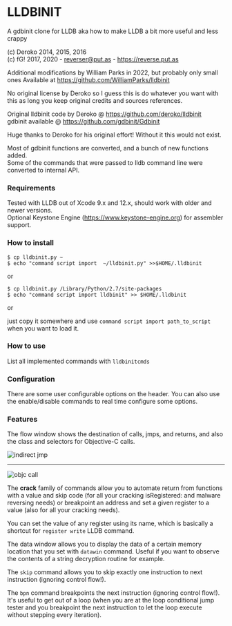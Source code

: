 # LLDBINIT

A gdbinit clone for LLDB aka how to make LLDB a bit more useful and less crappy

(c) Deroko 2014, 2015, 2016  
(c) fG! 2017, 2020 - reverser@put.as - https://reverse.put.as

Additional modifications by William Parks in 2022, but probably only small ones
Available at https://github.com/WilliamParks/lldbinit

No original license by Deroko so I guess this is do whatever you want with this
as long you keep original credits and sources references.

Original lldbinit code by Deroko @ https://github.com/deroko/lldbinit  
gdbinit available @ https://github.com/gdbinit/Gdbinit

Huge thanks to Deroko for his original effort! Without it this would not exist.

Most of gdbinit functions are converted, and a bunch of new functions added.  
Some of the commands that were passed to lldb command line were converted to internal API.

### Requirements

Tested with LLDB out of Xcode 9.x and 12.x, should work with older and newer versions.  
Optional Keystone Engine (https://www.keystone-engine.org) for assembler support.

### How to install

```
$ cp lldbinit.py ~
$ echo "command script import  ~/lldbinit.py" >>$HOME/.lldbinit
```

or 

```
$ cp lldbinit.py /Library/Python/2.7/site-packages
$ echo "command script import lldbinit" >> $HOME/.lldbinit
```

or

just copy it somewhere and use `command script import path_to_script` when you want to load it.

### How to use

List all implemented commands with `lldbinitcmds`

### Configuration

There are some user configurable options on the header. You can also use the enable/disable commands to real time configure some options.

### Features

The flow window shows the destination of calls, jmps, and returns, and also the class and selectors for Objective-C calls.

![indirect jmp](images/jmprax.png)

----

![objc call](images/objccall.png)

The **crack** family of commands allow you to automate return from functions with a value and skip code (for all your cracking isRegistered: and malware reversing needs) or breakpoint an address and set a given register to a value (also for all your cracking needs).

You can set the value of any register using its name, which is basically a shortcut for `register write` LLDB command.

The data window allows you to display the data of a certain memory location that you set with `datawin` command. Useful if you want to observe the contents of a string decryption routine for example.

The `skip` command allows you to skip exactly one instruction to next instruction (ignoring control flow!).

The `bpn` command breakpoints the next instruction (ignoring control flow!). It's useful to get out of a loop (when you are at the loop conditional jump tester and you breakpoint the next instruction to let the loop execute without stepping every iteration).

